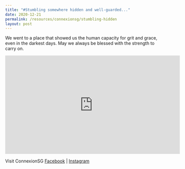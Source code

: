 ```yaml
---
title: "#Stumbling somewhere hidden and well-guarded..."
date: 2020-12-21
permalink: /resources/connexionsg/stumbling-hidden
layout: post
---
```

We went to a place that showed us the human capacity for grit and grace, even in the darkest days. May we always be blessed with the strength to carry on.

<iframe width="560" height="315" src="https://www.youtube.com/embed/zrFlX2d25MA" title="YouTube video player" frameborder="0" allow="accelerometer; autoplay; clipboard-write; encrypted-media; gyroscope; picture-in-picture" allowfullscreen></iframe>

Visit ConnexionSG [Facebook](https://www.facebook.com/ConnexionSG) | [Instagram](https://www.instagram.com/connexionsg/)